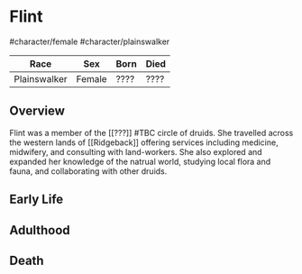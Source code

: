 # Flint
#character/female #character/plainswalker 

Race | Sex | Born | Died
-----|-----|------|-----
Plainswalker | Female | ???? | ????

## Overview
Flint was a member of the [[???]] #TBC circle of druids. She travelled across the western lands of [[Ridgeback]] offering services including medicine, midwifery, and consulting with land-workers. She also explored and expanded her knowledge of the natrual world, studying local flora and fauna, and collaborating with other druids.

## Early Life

## Adulthood

## Death